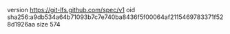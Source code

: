 version https://git-lfs.github.com/spec/v1
oid sha256:a9db534a64b71093b7c7e740ba8436f5f00064af2115469783371f528d1926aa
size 574
